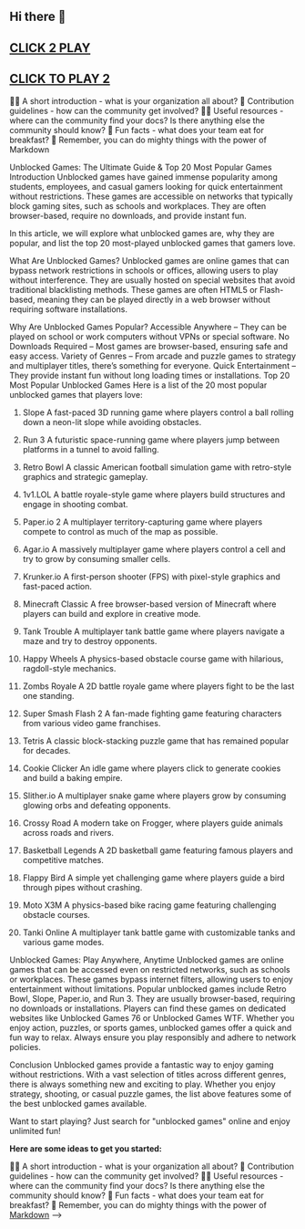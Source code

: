 ## Hi there 👋

## [CLICK 2 PLAY](https://topstoryindia.com)

## [CLICK TO PLAY 2](https://topstoryindia.com)

🙋‍♀️ A short introduction - what is your organization all about? 🌈 Contribution guidelines - how can the community get involved? 👩‍💻 Useful resources - where can the community find your docs? Is there anything else the community should know? 🍿 Fun facts - what does your team eat for breakfast? 🧙 Remember, you can do mighty things with the power of Markdown

Unblocked Games: The Ultimate Guide & Top 20 Most Popular Games
Introduction
Unblocked games have gained immense popularity among students, employees, and casual gamers looking for quick entertainment without restrictions. These games are accessible on networks that typically block gaming sites, such as schools and workplaces. They are often browser-based, require no downloads, and provide instant fun.

In this article, we will explore what unblocked games are, why they are popular, and list the top 20 most-played unblocked games that gamers love.

What Are Unblocked Games?
Unblocked games are online games that can bypass network restrictions in schools or offices, allowing users to play without interference. They are usually hosted on special websites that avoid traditional blacklisting methods. These games are often HTML5 or Flash-based, meaning they can be played directly in a web browser without requiring software installations.

Why Are Unblocked Games Popular?
Accessible Anywhere – They can be played on school or work computers without VPNs or special software.
No Downloads Required – Most games are browser-based, ensuring safe and easy access.
Variety of Genres – From arcade and puzzle games to strategy and multiplayer titles, there’s something for everyone.
Quick Entertainment – They provide instant fun without long loading times or installations.
Top 20 Most Popular Unblocked Games
Here is a list of the 20 most popular unblocked games that players love:

1. Slope
A fast-paced 3D running game where players control a ball rolling down a neon-lit slope while avoiding obstacles.

2. Run 3
A futuristic space-running game where players jump between platforms in a tunnel to avoid falling.

3. Retro Bowl
A classic American football simulation game with retro-style graphics and strategic gameplay.

4. 1v1.LOL
A battle royale-style game where players build structures and engage in shooting combat.

5. Paper.io 2
A multiplayer territory-capturing game where players compete to control as much of the map as possible.

6. Agar.io
A massively multiplayer game where players control a cell and try to grow by consuming smaller cells.

7. Krunker.io
A first-person shooter (FPS) with pixel-style graphics and fast-paced action.

8. Minecraft Classic
A free browser-based version of Minecraft where players can build and explore in creative mode.

9. Tank Trouble
A multiplayer tank battle game where players navigate a maze and try to destroy opponents.

10. Happy Wheels
A physics-based obstacle course game with hilarious, ragdoll-style mechanics.

11. Zombs Royale
A 2D battle royale game where players fight to be the last one standing.

12. Super Smash Flash 2
A fan-made fighting game featuring characters from various video game franchises.

13. Tetris
A classic block-stacking puzzle game that has remained popular for decades.

14. Cookie Clicker
An idle game where players click to generate cookies and build a baking empire.

15. Slither.io
A multiplayer snake game where players grow by consuming glowing orbs and defeating opponents.

16. Crossy Road
A modern take on Frogger, where players guide animals across roads and rivers.

17. Basketball Legends
A 2D basketball game featuring famous players and competitive matches.

18. Flappy Bird
A simple yet challenging game where players guide a bird through pipes without crashing.

19. Moto X3M
A physics-based bike racing game featuring challenging obstacle courses.

20. Tanki Online
A multiplayer tank battle game with customizable tanks and various game modes.

Unblocked Games: Play Anywhere, Anytime
Unblocked games are online games that can be accessed even on restricted networks, such as schools or workplaces. These games bypass internet filters, allowing users to enjoy entertainment without limitations. Popular unblocked games include Retro Bowl, Slope, Paper.io, and Run 3. They are usually browser-based, requiring no downloads or installations. Players can find these games on dedicated websites like Unblocked Games 76 or Unblocked Games WTF. Whether you enjoy action, puzzles, or sports games, unblocked games offer a quick and fun way to relax. Always ensure you play responsibly and adhere to network policies.

Conclusion
Unblocked games provide a fantastic way to enjoy gaming without restrictions. With a vast selection of titles across different genres, there is always something new and exciting to play. Whether you enjoy strategy, shooting, or casual puzzle games, the list above features some of the best unblocked games available.

Want to start playing? Just search for "unblocked games" online and enjoy unlimited fun!

**Here are some ideas to get you started:**

🙋‍♀️ A short introduction - what is your organization all about?
🌈 Contribution guidelines - how can the community get involved?
👩‍💻 Useful resources - where can the community find your docs? Is there anything else the community should know?
🍿 Fun facts - what does your team eat for breakfast?
🧙 Remember, you can do mighty things with the power of [Markdown](https://docs.github.com/github/writing-on-github/getting-started-with-writing-and-formatting-on-github/basic-writing-and-formatting-syntax)
-->
